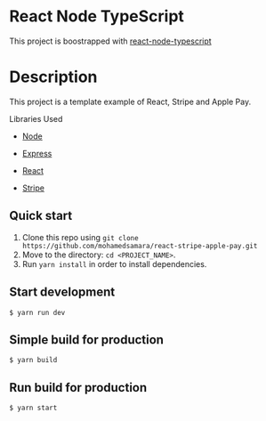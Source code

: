 # React Node TypeScript

This project is boostrapped with [react-node-typescript](https://github.com/mohamedsamara/react-node-typescript)

# Description

<dl>
<dt>
    This project is a template example of React, Stripe and Apple Pay. 
</dt>
</dl>

<dl>
<dt>Libraries Used</dt>

- [Node](https://nodejs.org/en/)

- [Express](https://expressjs.com/)

- [React](https://reactjs.org/)

- [Stripe](https://stripe.com/)

</dl>

## Quick start

1.  Clone this repo using `git clone https://github.com/mohamedsamara/react-stripe-apple-pay.git`
2.  Move to the directory: `cd <PROJECT_NAME>`.<br />
3.  Run `yarn install` in order to install dependencies.<br />

## Start development

```
$ yarn run dev
```

## Simple build for production

```
$ yarn build
```

## Run build for production

```
$ yarn start
```
